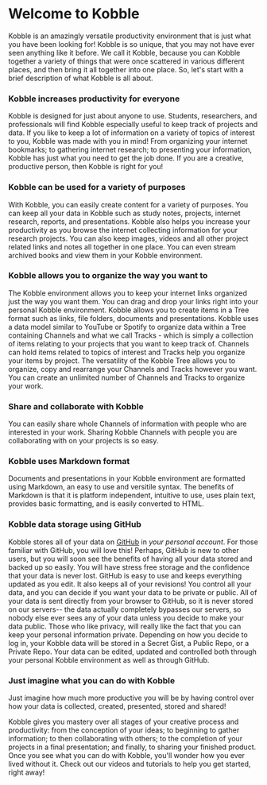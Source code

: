 # Welcome to Kobble
Kobble is an amazingly versatile productivity environment that is just what you have been looking for!
Kobble is so unique, that you may not have ever seen anything like it before.
We call it Kobble, because you can Kobble together a variety of things that were once scattered in various different places, and then bring it all together into one place.
So, let's start with a brief description of what Kobble is all about.

### Kobble increases productivity for everyone
Kobble is designed for just about anyone to use.
Students, researchers, and professionals will find Kobble especially useful to keep track of projects and data.
If you like to keep a lot of information on a variety of topics of interest to you, Kobble was made with you in mind!
From organizing your internet bookmarks; to gathering internet research; to presenting your information, Kobble has just what you need to get the job done.
If you are a creative, productive person, then Kobble is right for you!

### Kobble can be used for a variety of purposes
With Kobble, you can easily create content for a variety of purposes.
You can keep all your data in Kobble such as study notes, projects, internet research, reports, and presentations.
Kobble also helps you increase your productivity as you browse the internet collecting information for your research projects.
You can also keep images, videos and all other project related links and notes all together in one place.
You can even stream archived books and view them in your Kobble environment.

### Kobble allows you to organize the way you want to
The Kobble environment allows you to keep your internet links organized just the way you want them.
You can drag and drop your links right into your personal Kobble environment.
Kobble allows you to create items in a Tree format such as links, file folders, documents and presentations.
Kobble uses a data model similar to YouTube or Spotify to organize data within a Tree containing Channels and what we call Tracks - which is simply a collection of items relating to your projects that you want to keep track of.
Channels can hold items related to topics of interest and Tracks help you organize your items by project. 
The versatility of the Kobble Tree allows you to organize, copy and rearrange your Channels and Tracks however you want.
You can create an unlimited number of Channels and Tracks to organize your work.

### Share and collaborate with Kobble
You can easily share whole Channels of information with people who are interested in your work. Sharing Kobble Channels with people you are collaborating with on your projects is so easy.

### Kobble uses Markdown format
Documents and presentations in your Kobble environment are formatted using Markdown, an easy to use and versitile syntax.  The benefits of Markdown is that it is platform independent, intuitive to use, uses plain text, provides basic formatting, and is easily converted to HTML.

### Kobble data storage using GitHub
Kobble stores all of your data on [GitHub](https://github.com) in *your personal account*. 
For those familiar with GitHub, you will love this! Perhaps, GitHub is new to other users, but you will soon see the benefits of having all your data stored and backed up so easily. You will have stress free storage and the confidence that your data is never lost. GitHub is easy to use and keeps everything updated as you edit. It also keeps all of your revisions!
You control all your data, and you can decide if you want your data to be private or public.
All of your data is sent directly from your browser to GitHub, so it is never stored on our servers-- the data actually completely bypasses our servers, so nobody else ever sees any of your data unless you decide to make your data public.
Those who like privacy, will really like the fact that you can keep your personal information private.
Depending on how you decide to log in, your Kobble data will be stored in a Secret Gist, a Public Repo, or a Private Repo.
Your data can be edited, updated and controlled both through your personal Kobble environment as well as through GitHub.

### Just imagine what you can do with Kobble
Just imagine how much more productive you will be by having control over how your data is collected, created, presented, stored and shared!

Kobble gives you mastery over all stages of your creative process and productivity: from the conception of your ideas; to beginning to gather information; to then collaborating with others; to the completion of your projects in a final presentation; and finally, to sharing your finished product. Once you see what you can do with Kobble, you'll wonder how you ever lived without it. 
Check out our videos and tutorials to help you get started, right away!
